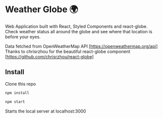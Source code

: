 # Weather Globe 🌍
Web Application built with React, Styled Components and react-globe.
Check weather status all around the globe and see where that location is before your eyes.

Data fetched from OpenWeatherMap API [https://openweathermap.org/api]
Thanks to chrisrzhou for the beautiful react-globe component [https://github.com/chrisrzhou/react-globe]

## Install
Clone this repo
```sh
npm install
```
```sh
npm start
```
Starts the local server at localhost:3000

